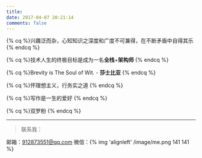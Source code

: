 ```yaml
---
title: 
date: 2017-04-07 20:21:14
comments: false
---
```


{% cq %}兴趣泛而杂，心知知识之深度和广度不可兼得，在不断矛盾中自得其乐 
{% endcq %}

{% cq %}技术人生的终极目标是成为一名**全栈**+**架构师**
{% endcq %}

{% cq %}Brevity is The Soul of Wit. - **莎士比亚**
{% endcq %}

{% cq %}怀理想主义，行务实之道
{% endcq %}

{% cq %}写作是一生的爱好 
{% endcq %}

{% cq %}双罗粉 
{% endcq %}

---

> 联系我：

邮箱：912873551@qq.com
微信：{% img 'alignleft' /image/me.png 141 141 %}
